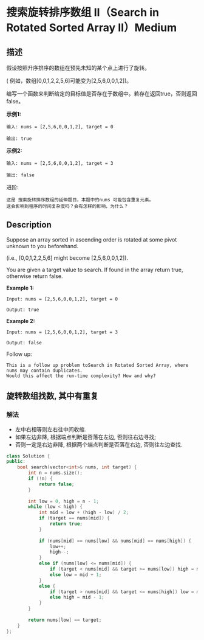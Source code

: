 # 搜索旋转排序数组 II（Search in Rotated Sorted Array II）Medium
## 描述
假设按照升序排序的数组在预先未知的某个点上进行了旋转。

( 例如，数组[0,0,1,2,2,5,6]可能变为[2,5,6,0,0,1,2])。

编写一个函数来判断给定的目标值是否存在于数组中。若存在返回true，否则返回false。

**示例1:**
```
输入: nums = [2,5,6,0,0,1,2], target = 0

输出: true
```


**示例2:**
```
输入: nums = [2,5,6,0,0,1,2], target = 3

输出: false
```

进阶:


    这是 搜索旋转排序数组的延伸题目，本题中的nums 可能包含重复元素。
    这会影响到程序的时间复杂度吗？会有怎样的影响，为什么？


## Description
Suppose an array sorted in ascending order is rotated at some pivot unknown to you beforehand.

(i.e., [0,0,1,2,2,5,6] might become [2,5,6,0,0,1,2]).

You are given a target value to search. If found in the array return true, otherwise return false.

**Example 1:**
```
Input: nums = [2,5,6,0,0,1,2], target = 0

Output: true
```


**Example 2:**
```
Input: nums = [2,5,6,0,0,1,2], target = 3

Output: false
```

Follow up:


    This is a follow up problem toSearch in Rotated Sorted Array, where nums may contain duplicates.
    Would this affect the run-time complexity? How and why?



## 旋转数组找数, 其中有重复
### 解法
- 左中右相等则左右往中间收缩.
- 如果左边非降, 根据端点判断是否落在左边, 否则往右边寻找;
- 否则一定是右边非降,  根据两个端点判断是否落在右边, 否则往左边查找.
```c++
class Solution {
public:
    bool search(vector<int>& nums, int target) {
        int n = nums.size();
        if (!n) {
            return false;
        }
        
        int low = 0, high = n - 1;
        while (low < high) {
            int mid = low + (high - low) / 2;
            if (target == nums[mid]) {
                return true;
            }
            
            if (nums[mid] == nums[low] && nums[mid] == nums[high]) {
                low++;
                high--;
            }
            else if (nums[low] <= nums[mid]) {
                if (target < nums[mid] && target >= nums[low]) high = mid - 1;
                else low = mid + 1;
            }
            else {
                if (target > nums[mid] && target <= nums[high]) low = mid + 1;
                else high = mid - 1;
            }
        }
        
        return nums[low] == target;
    }
};
```